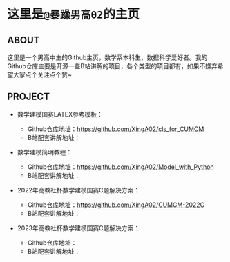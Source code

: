 # 这里是`@暴躁男高02`的主页

## ABOUT

这里是一个男高中生的Github主页，数学系本科生，数据科学爱好者。我的Github仓库主要是开源一些B站讲解的项目，各个类型的项目都有，如果不嫌弃希望大家点个关注点个赞~

## PROJECT


- 数学建模国赛LATEX参考模板：
  - Github仓库地址：https://github.com/XingA02/cls_for_CUMCM
  - B站配套讲解地址：

- 数学建模简明教程：
  - Github仓库地址：https://github.com/XingA02/Model_with_Python
  - B站配套讲解地址：
 
- 2022年高教社杯数学建模国赛C题解决方案：
  - Github仓库地址：https://github.com/XingA02/CUMCM-2022C
  - B站配套讲解地址：
 
- 2023年高教社杯数学建模国赛C题解决方案：
  - Github仓库地址：
  - B站配套讲解地址：

